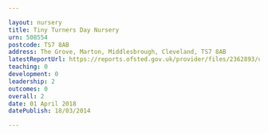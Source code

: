 ```yaml
---

layout: nursery
title: Tiny Turners Day Nursery
urn: 508554
postcode: TS7 8AB
address: The Grove, Marton, Middlesbrough, Cleveland, TS7 8AB
latestReportUrl: https://reports.ofsted.gov.uk/provider/files/2362893/urn/508554.pdf
teaching: 0
development: 0
leadership: 2
outcomes: 0
overall: 2
date: 01 April 2018 
datePublish: 18/03/2014

---
```


